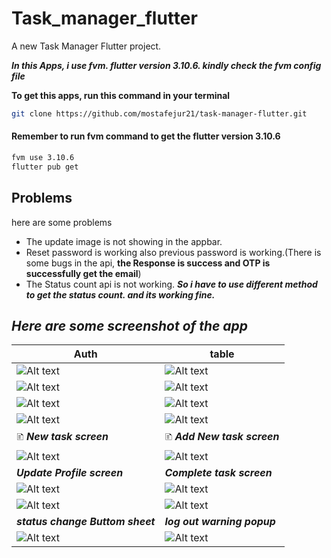 # Task_manager_flutter

A new Task Manager Flutter project.

**_In this Apps, i use fvm. flutter version 3.10.6. kindly check the fvm config file_**

**To get this apps, run this command in your terminal**

```bash
git clone https://github.com/mostafejur21/task-manager-flutter.git 
```

#### Remember to run fvm command to get the flutter version 3.10.6

```bash
fvm use 3.10.6
flutter pub get
```

## Problems

here are some problems

- The update image is not showing in the appbar.
- Reset password is working also previous password is working.(There is some bugs in the api, **the Response is success and OTP is successfully get the email**)
- The Status count api is not working. **_So i have to use different method to get the status count. and its working fine._**

## _Here are some screenshot of the app_

Auth | table |
------------ | -------------
![Alt text](Screenshot_1691352017.png) | ![Alt text](Screenshot_1691353385.png)
![Alt text](Screenshot_1691352061.png) | ![Alt text](Screenshot_1691352071.png)
![Alt text](Screenshot_1691352075.png) | ![Alt text](Screenshot_1691352080.png)
![Alt text](Screenshot_1691352086.png) | ![Alt text](Screenshot_1691352020.png)
🗈 **_New task screen_** | 🗈 **_Add New task screen_**|
![Alt text](Screenshot_1691352022.png) |  ![Alt text](Screenshot_1691352105.png)
 **_Update Profile screen_**|**_Complete task screen_** |
![Alt text](Screenshot_1691352028.png) | ![Alt text](Screenshot_1691352033.png)
![Alt text](Screenshot_1691352036.png) | ![Alt text](Screenshot_1691352038.png)
**_status change Buttom sheet_** | **_log out warning popup_** |
![Alt text](Screenshot_1691352046.png) | ![Alt text](Screenshot_1691352057.png)
